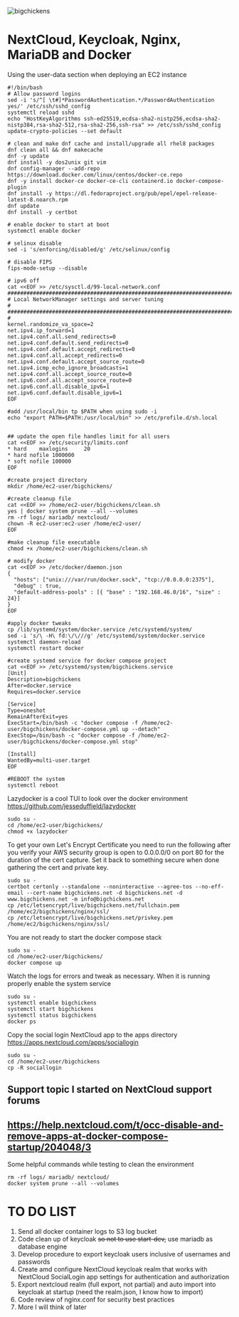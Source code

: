 ![bigchickens](https://github.com/user-attachments/assets/9fbab409-1752-4fb2-ab48-1636fbe73db1)
# NextCloud, Keycloak, Nginx, MariaDB and Docker
Using the user-data section when deploying an EC2 instance
```
#!/bin/bash
# Allow password logins
sed -i 's/^[ \t#]*PasswordAuthentication.*/PasswordAuthentication yes/' /etc/ssh/sshd_config
systemctl reload sshd
echo "HostKeyAlgorithms ssh-ed25519,ecdsa-sha2-nistp256,ecdsa-sha2-nistp384,rsa-sha2-512,rsa-sha2-256,ssh-rsa" >> /etc/ssh/sshd_config
update-crypto-policies --set default

# clean and make dnf cache and install/upgrade all rhel8 packages
dnf clean all && dnf makecache
dnf -y update
dnf install -y dos2unix git vim
dnf config-manager --add-repo https://download.docker.com/linux/centos/docker-ce.repo
dnf -y install docker-ce docker-ce-cli containerd.io docker-compose-plugin
dnf install -y https://dl.fedoraproject.org/pub/epel/epel-release-latest-8.noarch.rpm
dnf update
dnf install -y certbot

# enable docker to start at boot
systemctl enable docker

# selinux disable
sed -i 's/enforcing/disabled/g' /etc/selinux/config

# disable FIPS
fips-mode-setup --disable

# ipv6 off
cat <<EOF >> /etc/sysctl.d/99-local-network.conf
################################################################################
# Local NetworkManager settings and server tuning                              #
################################################################################
#
kernel.randomize_va_space=2
net.ipv4.ip_forward=1
net.ipv4.conf.all.send_redirects=0
net.ipv4.conf.default.send_redirects=0
net.ipv4.conf.default.accept_redirects=0
net.ipv4.conf.all.accept_redirects=0
net.ipv4.conf.default.accept_source_route=0
net.ipv4.icmp_echo_ignore_broadcasts=1
net.ipv4.conf.all.accept_source_route=0
net.ipv6.conf.all.accept_source_route=0
net.ipv6.conf.all.disable_ipv6=1
net.ipv6.conf.default.disable_ipv6=1
EOF

#add /usr/local/bin tp $PATH when using sudo -i
echo "export PATH=$PATH:/usr/local/bin" >> /etc/profile.d/sh.local


## update the open file handles limit for all users
cat <<EOF >> /etc/security/limits.conf
* hard    maxlogins     20
* hard nofile 1000000
* soft nofile 100000
EOF

#create project directory
mkdir /home/ec2-user/bigchickens/

#create cleanup file
cat <<EOF >> /home/ec2-user/bigchickens/clean.sh
yes | docker system prune --all --volumes
rm -rf logs/ mariadb/ nextcloud/
chown -R ec2-user:ec2-user /home/ec2-user/
EOF

#make cleanup file executable
chmod +x /home/ec2-user/bigchickens/clean.sh

# modify docker
cat <<EOF >> /etc/docker/daemon.json
{
  "hosts": ["unix:///var/run/docker.sock", "tcp://0.0.0.0:2375"],
  "debug" : true,
  "default-address-pools" : [{ "base" : "192.168.46.0/16", "size" : 24}]
}
EOF

#apply docker tweaks
cp /lib/systemd/system/docker.service /etc/systemd/system/
sed -i 's/\ -H\ fd:\/\///g' /etc/systemd/system/docker.service
systemctl daemon-reload
systemctl restart docker

#create systemd service for docker compose project
cat <<EOF >> /etc/systemd/system/bigchickens.service
[Unit]
Description=bigchickens
After=docker.service
Requires=docker.service

[Service]
Type=oneshot
RemainAfterExit=yes
ExecStart=/bin/bash -c "docker compose -f /home/ec2-user/bigchickens/docker-compose.yml up --detach"
ExecStop=/bin/bash -c "docker compose -f /home/ec2-user/bigchickens/docker-compose.yml stop"

[Install]
WantedBy=multi-user.target
EOF

#REBOOT the system
systemctl reboot
```
Lazydocker is a cool TUI to look over the docker environment
https://github.com/jesseduffield/lazydocker
```
sudo su -
cd /home/ec2-user/bigchickens/
chmod +x lazydocker
```
To get your own Let's Encrypt Certificate you need to run the following after you verify your AWS security group is open to 0.0.0.0/0 on port 80 for the duration of the cert capture. Set it back to something secure when done gathering the cert and private key.
```
sudo su -
certbot certonly --standalone --noninteractive --agree-tos --no-eff-email --cert-name bigchickens.net -d bigchickens.net -d www.bigchickens.net -m info@bigchickens.net
cp /etc/letsencrypt/live/bigchickens.net/fullchain.pem /home/ec2/bigchickens/nginx/ssl/
cp /etc/letsencrypt/live/bigchickens.net/privkey.pem /home/ec2/bigchickens/nginx/ssl/
```
You are not ready to start the docker compose stack
```
sudo su -
cd /home/ec2-user/bigchickens/
docker compose up
```
Watch the logs for errors and tweak as necessary. When it is running properly enable the system service
```
sudo su -
systemctl enable bigchickens
systemctl start bigchickens
systemctl status bigchickens
docker ps
```
Copy the social login NextCloud app to the apps directory
https://apps.nextcloud.com/apps/sociallogin
```
sudo su -
cd /home/ec2-user/bigchickens
cp -R sociallogin
```
Support topic I started on NextCloud support forums
---
https://help.nextcloud.com/t/occ-disable-and-remove-apps-at-docker-compose-startup/204048/3
---
Some helpful commands while testing to clean the environment
```
rm -rf logs/ mariadb/ nextcloud/
docker system prune --all --volumes
```
# TO DO LIST
1. Send all docker container logs to S3 log bucket
2. Code clean up of keycloak ~~so not to use start-dev,~~ use mariadb as database engine
3. Develop procedure to export keycloak users inclusive of usernames and passwords
4. Create amd configure NextCloud keycloak realm that works with NextCloud SocialLogin app settings for authentication and authorization
5. Export nextcloud realm (full export, not partial) and auto import into keycloak at startup (need the realm.json, I know how to import)
6. Code review of nginx.conf for security best practices
7. More I will think of later
